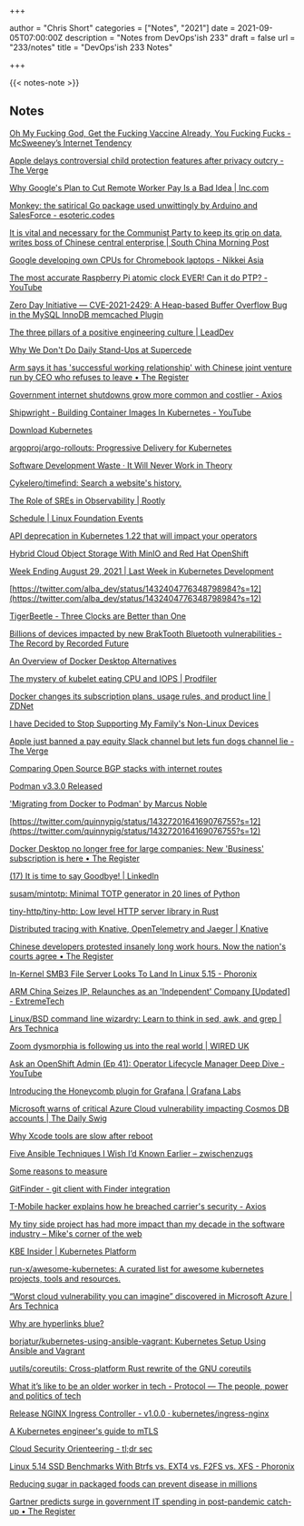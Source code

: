 +++

author = "Chris Short"
categories = ["Notes", "2021"]
date = 2021-09-05T07:00:00Z
description = "Notes from DevOps'ish 233"
draft = false
url = "233/notes"
title = "DevOps'ish 233 Notes"

+++

{{< notes-note >}}

## Notes

[Oh My Fucking God, Get the Fucking Vaccine Already, You Fucking Fucks - McSweeney’s Internet Tendency](https://www.mcsweeneys.net/articles/oh-my-fucking-god-get-the-fucking-vaccine-already-you-fucking-fucks)

[Apple delays controversial child protection features after privacy outcry - The Verge](https://www.theverge.com/2021/9/3/22655644/apple-delays-controversial-child-protection-features-csam-privacy)

[Why Google's Plan to Cut Remote Worker Pay Is a Bad Idea | Inc.com](https://www.inc.com/minda-zetlin/google-remote-pay-cut-calculator-facebook-twitter-employees-policy.html)

[Monkey: the satirical Go package used unwittingly by Arduino and SalesForce - esoteric.codes](https://esoteric.codes/blog/bouk-monkey-satirical-code-used-by-people-who-dont-get-the-joke)

[It is vital and necessary for the Communist Party to keep its grip on data, writes boss of Chinese central enterprise | South China Morning Post](https://www.scmp.com/tech/big-tech/article/3146925/it-vital-and-necessary-communist-party-keep-its-grip-data-writes-boss)

[Google developing own CPUs for Chromebook laptops - Nikkei Asia](https://asia.nikkei.com/Business/Tech/Semiconductors/Google-developing-own-CPUs-for-Chromebook-laptops)

[The most accurate Raspberry Pi atomic clock EVER! Can it do PTP? - YouTube](https://www.youtube.com/watch?v=tU0xC1ynaT8)

[Zero Day Initiative — CVE-2021-2429: A Heap-based Buffer Overflow Bug in the MySQL InnoDB memcached Plugin](https://www.zerodayinitiative.com/blog/2021/9/2/cve-2021-2429-a-heap-based-buffer-overflow-bug-in-the-mysql-innodb-memcached-plugin)

[The three pillars of a positive engineering culture | LeadDev](https://leaddev.com/culture-engagement-motivation/three-pillars-positive-engineering-culture?utm_source=Pointer&utm_campaign=9d31b228a8-ISSUE_249&utm_medium=email&utm_term=0_6ba2b83261-9d31b228a8-300312877)

[Why We Don't Do Daily Stand-Ups at Supercede](https://jezenthomas.com/why-we-dont-do-daily-stand-ups-at-supercede/?utm_source=Pointer&utm_campaign=9d31b228a8-ISSUE_249&utm_medium=email&utm_term=0_6ba2b83261-9d31b228a8-300312877)

[Arm says it has 'successful working relationship' with Chinese joint venture run by CEO who refuses to leave • The Register](https://www.theregister.com/2021/09/02/arm_china_response/)

[Government internet shutdowns grow more common and costlier - Axios](https://www.axios.com/government-internet-shutdowns-more-common-costlier-287f122e-5035-4e2f-88b1-6743a30c0995.html)

[Shipwright - Building Container Images In Kubernetes - YouTube](https://www.youtube.com/watch?v=tqsSQTewcwM)

[Download Kubernetes](https://www.downloadkubernetes.com/)

[argoproj/argo-rollouts: Progressive Delivery for Kubernetes](https://github.com/argoproj/argo-rollouts)

[Software Development Waste · It Will Never Work in Theory](https://neverworkintheory.org/2021/08/29/software-development-waste.html?utm_source=Pointer&utm_campaign=9d31b228a8-ISSUE_249&utm_medium=email&utm_term=0_6ba2b83261-9d31b228a8-300312877)

[Cykelero/timefind: Search a website's history.](https://github.com/Cykelero/timefind?utm_source=Pointer&utm_campaign=9d31b228a8-ISSUE_249&utm_medium=email&utm_term=0_6ba2b83261-9d31b228a8-300312877)

[The Role of SREs in Observability | Rootly](https://rootly.io/blog/the-role-of-sres-in-observability)

[Schedule | Linux Foundation Events](https://events.linuxfoundation.org/gitopscon-north-america/program/schedule/)

[API deprecation in Kubernetes 1.22 that will impact your operators](https://connect.redhat.com/blog/api-deprecation-kubernetes-122-will-impact-your-operators)

[Hybrid Cloud Object Storage With MinIO and Red Hat OpenShift](https://cloud.redhat.com/blog/hybrid-cloud-object-storage-with-minio-and-red-hat-openshift)

[Week Ending August 29, 2021 | Last Week in Kubernetes Development](https://lwkd.info/2021/20210831)

[https://twitter.com/alba_dev/status/1432404776348798984?s=12](https://twitter.com/alba_dev/status/1432404776348798984?s=12)

[TigerBeetle - Three Clocks are Better than One](https://www.tigerbeetle.com/post/three-clocks-are-better-than-one)

[Billions of devices impacted by new BrakTooth Bluetooth vulnerabilities - The Record by Recorded Future](https://therecord.media/billions-of-devices-impacted-by-new-braktooth-bluetooth-vulnerabilities/)

[An Overview of Docker Desktop Alternatives](https://matt-rickard.com/docker-desktop-alternatives/)

[The mystery of kubelet eating CPU and IOPS | Prodfiler](https://prodfiler.com/blog/the-mystery-of-kubelet-eating-cpu-and-iops/)

[Docker changes its subscription plans, usage rules, and product line | ZDNet](https://www.zdnet.com/article/docker-changes-its-subscription-plans-usage-rules-and-product-line/)

[I have Decided to Stop Supporting My Family's Non-Linux Devices](http://misc-stuff.terraaeon.com/articles/support-only-linux.html/)

[Apple just banned a pay equity Slack channel but lets fun dogs channel lie - The Verge](https://www.theverge.com/2021/8/31/22650751/apple-bans-pay-equity-slack-channel)

[Comparing Open Source BGP stacks with internet routes](https://elegantnetwork.github.io/posts/comparing-open-source-bgp-internet-routes/)

[Podman v3.3.0 Released](https://podman.io/releases/2021/08/31/podman-release-v3.3.0.html)

['Migrating from Docker to Podman' by Marcus Noble](https://marcusnoble.co.uk/2021-09-01-migrating-from-docker-to-podman/)

[https://twitter.com/quinnypig/status/1432720164169076755?s=12](https://twitter.com/quinnypig/status/1432720164169076755?s=12)

[Docker Desktop no longer free for large companies: New 'Business' subscription is here • The Register](https://www.theregister.com/2021/08/31/docker_desktop_no_longer_free/)

[(17) It is time to say Goodbye! | LinkedIn](https://www.linkedin.com/pulse/time-say-goodbye-nicolas-m-chaillan/)

[susam/mintotp: Minimal TOTP generator in 20 lines of Python](https://github.com/susam/mintotp)

[tiny-http/tiny-http: Low level HTTP server library in Rust](https://github.com/tiny-http/tiny-http)

[Distributed tracing with Knative, OpenTelemetry and Jaeger | Knative](https://knative.dev/blog/2021/08/20/distributed-tracing-with-knative-opentelemetry-and-jaeger/)

[Chinese developers protested insanely long work hours. Now the nation's courts agree • The Register](https://www.theregister.com/2021/08/30/can_china_wean_itself_off/)

[In-Kernel SMB3 File Server Looks To Land In Linux 5.15 - Phoronix](https://www.phoronix.com/scan.php?page=news_item&px=SMB3-KSMBD-Linux-5.15-PR)

[ARM China Seizes IP, Relaunches as an 'Independent' Company [Updated] - ExtremeTech](https://www.extremetech.com/computing/326447-arm-china-seizes-ip-relaunches-as-an-independent-company)

[Linux/BSD command line wizardry: Learn to think in sed, awk, and grep | Ars Technica](https://arstechnica.com/gadgets/2021/08/linux-bsd-command-line-101-using-awk-sed-and-grep-in-the-terminal/)

[Zoom dysmorphia is following us into the real world | WIRED UK](https://www.wired.co.uk/article/zoom-dysmorphia)

[Ask an OpenShift Admin (Ep 41): Operator Lifecycle Manager Deep Dive - YouTube](https://www.youtube.com/watch?v=aA6aEOfSG9g)

[Introducing the Honeycomb plugin for Grafana | Grafana Labs](https://grafana.com/blog/2021/08/30/introducing-the-honeycomb-plugin-for-grafana/)

[Microsoft warns of critical Azure Cloud vulnerability impacting Cosmos DB accounts | The Daily Swig](https://portswigger.net/daily-swig/microsoft-warns-of-critical-azure-cloud-vulnerability-impacting-cosmos-db-accounts)

[Why Xcode tools are slow after reboot](https://lapcatsoftware.com/articles/xcrun.html)

[Five Ansible Techniques I Wish I’d Known Earlier – zwischenzugs](https://zwischenzugs.com/2021/08/27/five-ansible-techniques-i-wish-id-known-earlier/)

[Some reasons to measure](https://danluu.com/why-benchmark/)

[GitFinder - git client with Finder integration](https://gitfinder.com/)

[T-Mobile hacker explains how he breached carrier's security - Axios](https://www.axios.com/t-mobile-hacker-john-binns-b23f8cdc-4c9e-45bf-adca-c16047108ffc.html)

[My tiny side project has had more impact than my decade in the software industry – Mike's corner of the web](https://mike.zwobble.org/2021/08/side-projects-vs-industry/)

[KBE Insider | Kubernetes Platform](https://www.kubernetesbyexample.com/en/community/kbe-insider?sc_cid=701f2000000txokAAA&utm_source=bambu&utm_medium=social&utm_campaign=kbe)

[run-x/awesome-kubernetes: A curated list for awesome kubernetes projects, tools and resources.](https://github.com/run-x/awesome-kubernetes)

[“Worst cloud vulnerability you can imagine” discovered in Microsoft Azure | Ars Technica](https://arstechnica.com/information-technology/2021/08/worst-cloud-vulnerability-you-can-imagine-discovered-in-microsoft-azure/)

[Why are hyperlinks blue?](https://blog.mozilla.org/en/internet-culture/deep-dives/why-are-hyperlinks-blue/)

[borjatur/kubernetes-using-ansible-vagrant: Kubernetes Setup Using Ansible and Vagrant](https://github.com/borjatur/kubernetes-using-ansible-vagrant)

[uutils/coreutils: Cross-platform Rust rewrite of the GNU coreutils](https://github.com/uutils/coreutils)

[What it’s like to be an older worker in tech - Protocol — The people, power and politics of tech](https://www.protocol.com/workplace/ageism-tech-workers)

[Release NGINX Ingress Controller - v1.0.0 · kubernetes/ingress-nginx](https://github.com/kubernetes/ingress-nginx/releases/tag/controller-v1.0.0)

[A Kubernetes engineer's guide to mTLS](https://buoyant.io/mtls-guide/)

[Cloud Security Orienteering - tl;dr sec](https://tldrsec.com/blog/cloud-security-orienteering/)

[Linux 5.14 SSD Benchmarks With Btrfs vs. EXT4 vs. F2FS vs. XFS - Phoronix](https://www.phoronix.com/scan.php?page=news_item&px=Linux-5.14-File-Systems)

[Reducing sugar in packaged foods can prevent disease in millions](https://www.massgeneral.org/news/press-release/Reducing-sugar-in-packaged-foods-can-prevent-disease-in-millions)

[Gartner predicts surge in government IT spending in post-pandemic catch-up • The Register](https://www.theregister.com/2021/08/31/gartner_government_it_spend_figs/)
